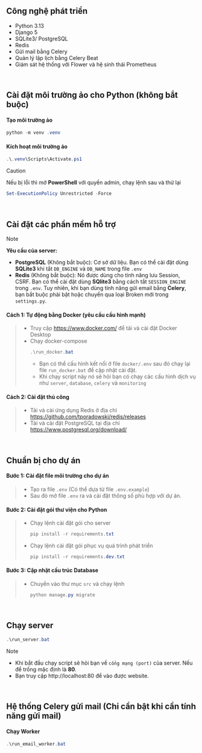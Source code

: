 ## Công nghệ phát triển
- Python 3.13
- Django 5
- SQLite3/ PostgreSQL
- Redis
- Gửi mail bằng Celery
- Quản lý lập lịch bằng Celery Beat
- Giám sát hệ thống với Flower và hệ sinh thái Prometheus

<br>

## Cài đặt môi trường ảo cho Python (không bắt buộc)
#### Tạo môi trường ảo
```powershell
python -m venv .venv
```

#### Kích hoạt môi trường ảo
```powershell
.\.venv\Scripts\Activate.ps1
```

> [!CAUTION]
> Nếu bị lỗi thì mở **PowerShell** với quyền admin, chạy lệnh sau và thử lại
> ```powershell
> Set-ExecutionPolicy Unrestricted -Force
> ```

<br>

## Cài đặt các phần mềm hỗ trợ
> [!NOTE]
> **Yêu cầu của server:**<br>
> - **PostgreSQL** (Không bắt buộc): Cơ sở dữ liệu. Bạn có thể cài đặt dùng **SQLite3** khi tắt `DB_ENGINE` và `DB_NAME` trong file `.env`<br>
> - **Redis** (Không bắt buộc): Nó được dùng cho tính năng lưu Session, CSRF. Bạn có thể cài đặt dùng **SQlite3** bằng cách tắt `SESSION_ENGINE` trong `.env`. Tuy nhiên, khi bạn dùng tính năng gửi email bằng **Celery**, bạn bắt buộc phải bật hoặc chuyển qua loại Broken mới trong `settings.py`.

#### Cách 1: Tự động bằng Docker (yêu cầu cấu hình mạnh)
> - Truy cập https://www.docker.com/ để tải và cài đặt Docker Desktop<br>
> - Chạy docker-compose
>   ```powershell
>   .\run_docker.bat
>   ```
>   - Bạn có thể cấu hình kết nối ở file `docker/.env` sau đó chạy lại file `run_docker.bat` để cập nhật cài đặt.<br>
>   - Khi chạy script này nó sẽ hỏi bạn có chạy các cấu hình dịch vụ như `server`, `database`, `celery` và `monitoring`

#### Cách 2: Cài đặt thủ công
> - Tải và cài ứng dụng Redis ở địa chỉ https://github.com/tporadowski/redis/releases
> - Tải và cài đặt PostgreSQL tại địa chỉ https://www.postgresql.org/download/

<br>

## Chuẩn bị cho dự án
#### Bước 1: Cài đặt file môi trường cho dự án
> - Tạo ra file `.env` (Có thể dựa từ file `.env.example`)<br>
> - Sau đó mở file `.env` ra và cài đặt thông số phù hợp với dự án.

#### Bước 2: Cài đặt gói thư viện cho Python
> - Chạy lệnh cài đặt gói cho server
>   ```powershell
>   pip install -r requirements.txt
>   ```
> - Chạy lệnh cài đặt gói phục vụ quá trình phát triển
>   ```powershell
>   pip install -r requirements.dev.txt
>   ```

#### Bước 3: Cập nhật cấu trúc Database
> - Chuyển vào thư mục `src` và chạy lệnh
>   ```powershell
>   python manage.py migrate
>   ```

<br>

## Chạy server
```powershell
.\run_server.bat
```

> [!NOTE]
> - Khi bắt đầu chạy script sẽ hỏi bạn về `cổng mạng (port)` của server. Nếu để trống mặc định là **80**.<br>
> - Bạn truy cập http://localhost:80 để vào được website.

<br>

## Hệ thống Celery gửi mail (Chỉ cần bật khi cần tính năng gửi mail)
#### Chạy Worker
```powershell
.\run_email_worker.bat
```
